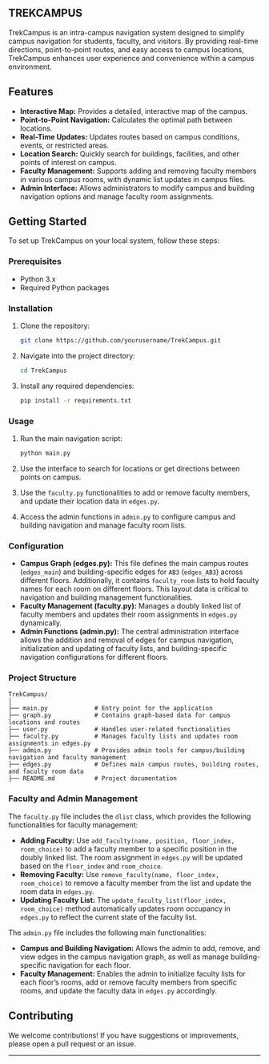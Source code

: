 
## TREKCAMPUS

TrekCampus is an intra-campus navigation system designed to simplify campus navigation for students, faculty, and visitors. By providing real-time directions, point-to-point routes, and easy access to campus locations, TrekCampus enhances user experience and convenience within a campus environment.

## Features

- **Interactive Map:** Provides a detailed, interactive map of the campus.
- **Point-to-Point Navigation:** Calculates the optimal path between locations.
- **Real-Time Updates:** Updates routes based on campus conditions, events, or restricted areas.
- **Location Search:** Quickly search for buildings, facilities, and other points of interest on campus.
- **Faculty Management:** Supports adding and removing faculty members in various campus rooms, with dynamic list updates in campus files.
- **Admin Interface:** Allows administrators to modify campus and building navigation options and manage faculty room assignments.

## Getting Started

To set up TrekCampus on your local system, follow these steps:

### Prerequisites

- Python 3.x
- Required Python packages

### Installation

1. Clone the repository:

   ```bash
   git clone https://github.com/yourusername/TrekCampus.git
   ```

2. Navigate into the project directory:

   ```bash
   cd TrekCampus
   ```

3. Install any required dependencies:

   ```bash
   pip install -r requirements.txt
   ```

### Usage

1. Run the main navigation script:

   ```bash
   python main.py
   ```

2. Use the interface to search for locations or get directions between points on campus.
3. Use the `faculty.py` functionalities to add or remove faculty members, and update their location data in `edges.py`.
4. Access the admin functions in `admin.py` to configure campus and building navigation and manage faculty room lists.

### Configuration

- **Campus Graph (edges.py):** This file defines the main campus routes (`edges_main`) and building-specific edges for `AB3` (`edges_AB3`) across different floors. Additionally, it contains `faculty_room` lists to hold faculty names for each room on different floors. This layout data is critical to navigation and building management functionalities.
- **Faculty Management (faculty.py):** Manages a doubly linked list of faculty members and updates their room assignments in `edges.py` dynamically.
- **Admin Functions (admin.py):** The central administration interface allows the addition and removal of edges for campus navigation, initialization and updating of faculty lists, and building-specific navigation configurations for different floors.

### Project Structure

```
TrekCampus/
│
├── main.py             # Entry point for the application
├── graph.py            # Contains graph-based data for campus locations and routes
├── user.py             # Handles user-related functionalities
├── faculty.py          # Manages faculty lists and updates room assignments in edges.py
├── admin.py            # Provides admin tools for campus/building navigation and faculty management
├── edges.py            # Defines main campus routes, building routes, and faculty room data
├── README.md           # Project documentation
```

### Faculty and Admin Management

The `faculty.py` file includes the `dlist` class, which provides the following functionalities for faculty management:

- **Adding Faculty:** Use `add_faculty(name, position, floor_index, room_choice)` to add a faculty member to a specific position in the doubly linked list. The room assignment in `edges.py` will be updated based on the `floor_index` and `room_choice`.
- **Removing Faculty:** Use `remove_faculty(name, floor_index, room_choice)` to remove a faculty member from the list and update the room data in `edges.py`.
- **Updating Faculty List:** The `update_faculty_list(floor_index, room_choice)` method automatically updates room occupancy in `edges.py` to reflect the current state of the faculty list.

The `admin.py` file includes the following main functionalities:

- **Campus and Building Navigation:** Allows the admin to add, remove, and view edges in the campus navigation graph, as well as manage building-specific navigation for each floor.
- **Faculty Management:** Enables the admin to initialize faculty lists for each floor’s rooms, add or remove faculty members from specific rooms, and update the faculty data in `edges.py` accordingly.

## Contributing

We welcome contributions! If you have suggestions or improvements, please open a pull request or an issue.


---
